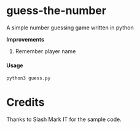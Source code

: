 # guess-the-number
A simple number guessing game written in python

**Improvements**
1) Remember player name
	
#### Usage
`python3 guess.py`

# Credits
Thanks to Slash Mark IT for the sample code.
